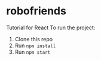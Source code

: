 # robofriends

Tutorial for React To run the project:

1. Clone this repo
2. Run `npm install`
3. Run `npm start`
